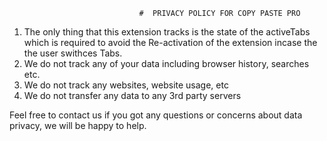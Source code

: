                                  #  PRIVACY POLICY FOR COPY PASTE PRO

1. The only thing that this extension tracks is the state of the activeTabs which is required to avoid the Re-activation of the extension incase the the user swithces Tabs.
2. We do not track any of your data including browser history, searches etc.  
3. We do not track any websites, website usage, etc
4. We do not transfer any data to any 3rd party servers

Feel free to contact us if you got any questions or concerns about data privacy, we will be happy to help.
